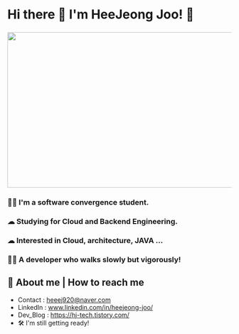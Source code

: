 <!--
**JooHeeJeong/JooHeeJeong** is a ✨ _special_ ✨ repository because its `README.md` (this file) appears on your GitHub profile.

Here are some ideas to get you started:

- 🔭 I’m currently working on ...
- 🌱 I’m currently learning ...
- 👯 I’m looking to collaborate on ...
- 🤔 I’m looking for help with ...
- 💬 Ask me about ...
- 📫 How to reach me: ...
- 😄 Pronouns: ...
- ⚡ Fun fact: ...
-->
# Hi there 👋 I'm HeeJeong Joo! 🙌
###
###      
<!--![ThumbsThumbsUpGIF](https://github.com/heejeongJ/heejeongJ/assets/91328882/47970575-a24f-4ee3-87b5-bf2a34519aaa)-->
<!--![img](https://github.com/heejeongJ/heejeongJ/assets/91328882/d76a5ab9-0d5a-408e-a133-af331b1a98db)-->
<img src = "https://github.com/heejeongJ/heejeongJ/assets/91328882/d76a5ab9-0d5a-408e-a133-af331b1a98db" width = 600px height = 350px>

### 👩‍💻  I'm a software convergence student.
### ☁  Studying for Cloud and Backend Engineering.
### ☁  Interested in Cloud, architecture, JAVA ...
### 🚴‍♂️ A developer who walks slowly but vigorously!

## 💭 About me | How to reach me
- Contact :  <heeej920@naver.com>
- LinkedIn : www.linkedin.com/in/heejeong-joo/
- Dev_Blog : https://hj-tech.tistory.com/
- 🛠 I'm still getting ready!


<!-- ![HeeJj's GitHub stats](https://github-readme-stats.vercel.app/api?username=JooHeeJeong&show_icons=true&theme=radical) -->
